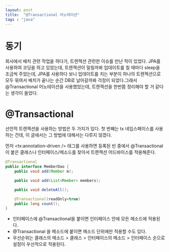 ```yaml
---
layout: post
title:  "@Transactional 어노테이션"
tags : "java"
---
```


# 동기
회사에서 배치 관련 작업을 하다가, 트렌젝션 관련한 이슈를 만난 적이 있었다. JPA를 사용하여 코딩을 하고 있었는데, 트렌잭션이 밀릴까봐 업데이트를 칠 때마다 sleep을 조금씩 주었는데, JPA를 사용하다 보니 업데이트를 치는 부분이 하나의 트렌젝션으로 모두 묶여서 배치가 끝나는 순간 DB로 날아갈까봐 걱정이 되었다.그래서 @Transactional 어노테이션을 사용했었는데, 트렌젝션을 한번쯤 정리해야 할 거 같다는 생각이 들었다.

# @Transactional
선언적 트렌젝션을 사용하는 방법은 두 가지가 있다. 첫 번째는 tx 네임스페이스를 사용하는 건데, 이 글에서는 그 방법에 대해서는 다루지 않겠다. 

먼저 <tx:annotation-driven /> 태그를 사용하면 등록된 빈 중에서 @Transactional이 붙은 클래스나 인터페이스/메소드를 찾아서 트랜젝션 어드바이스를 적용해준다.

~~~java
@Transactional
public interface MemberDao {
    public void add(Member m);

    public void add(List<Member> members);

    public void deleteAll();

    @Transactional(readOnly=true)
    public long count();
}
~~~

- 인터페이스에 @Transactional을 붙이면 인터페이스 안에 모든 메소드에 적용된다.
- @Transactional 을 메소드에 붙이면 메소드 단위에만 적용할 수도 있다.
- 우선순위는 클래스의 메소드 > 클래스 > 인터페이스의 메소드 > 인터페이스 순으로 설정이 우선적으로 적용된다.